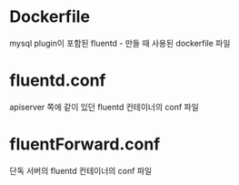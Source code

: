 
# Dockerfile
mysql plugin이 포함된 fluentd - 만들 때 사용된 dockerfile 파일  

# fluentd.conf  
apiserver 쪽에 같이 있던 fluentd 컨테이너의 conf 파일  

# fluentForward.conf  
단독 서버의 fluentd 컨테이너의 conf 파일  
